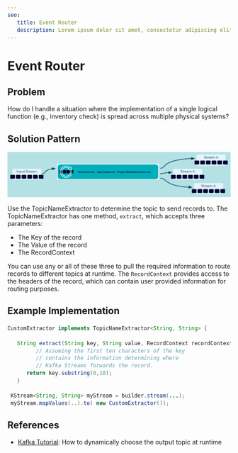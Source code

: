 ```yaml
---
seo:
   title: Event Router
   description: Lorem ipsum dolor sit amet, consectetur adipiscing elit. Donec rhoncus aliquet consequat. Morbi nec lorem eget mauris posuere consequat in vel sem. Nunc ut malesuada est, fermentum tristique velit. In in odio dui. Nunc sed iaculis mauris. Donec purus tellus, fringilla nec tempor et, tristique sit amet nulla. In pharetra ligula orci, eget mattis odio luctus eu. Praesent porttitor pretium dolor, ut facilisis tortor dignissim vitae.
---
```


# Event Router

## Problem

How do I handle a situation where the implementation of a single logical function (e.g., inventory check) is spread across multiple physical systems?

## Solution Pattern

![event-router](../img/event-router.png)

Use the TopicNameExtractor to determine the topic to send records to.  The TopicNameExtractor has one method, `extract`, which accepts three parameters:

- The Key of the record
- The Value of the record
- The RecordContext

You can use any or all of these three to pull the required information to route records to different topics at runtime.  The `RecordContext` provides access to the headers of the record, which can contain user provided information for routing purposes.

## Example Implementation

```java
CustomExtractor implements TopicNameExtractor<String, String> {
   
   String extract(String key, String value, RecordContext recordContext) {
         // Assuming the first ten characters of the key
         // contains the information determining where 
         // Kafka Streams forwards the record.
      return key.substring(0,10);
   }

 KStream<String, String> myStream = builder.stream(...);
 myStream.mapValues(..).to( new CustomExtractor());
```

## References
* [Kafka Tutorial](https://kafka-tutorials.confluent.io/dynamic-output-topic/kstreams.html): How to dynamically choose the output topic at runtime 

